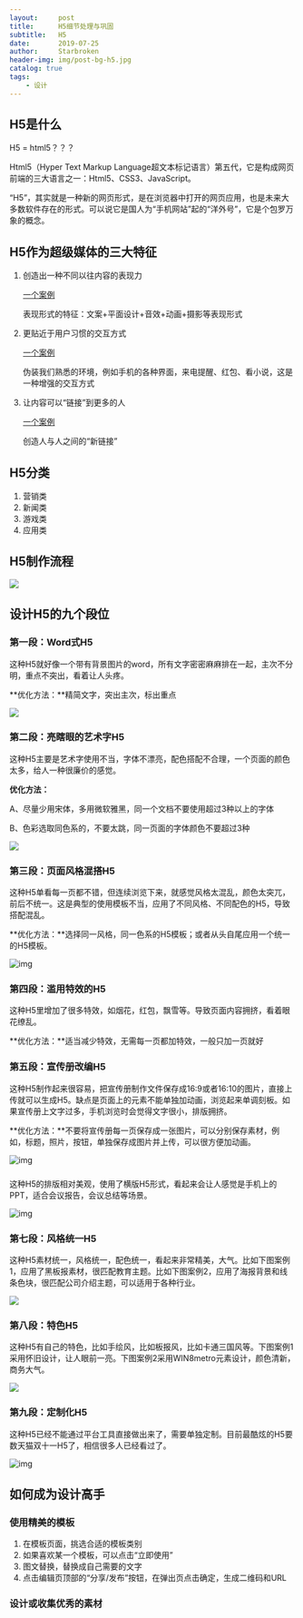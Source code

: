 ```yaml
---
layout:     post
title:      H5细节处理与巩固
subtitle:   H5
date:       2019-07-25
author:     Starbroken
header-img: img/post-bg-h5.jpg
catalog: true
tags:
    - 设计
---
```


## H5是什么

H5 = html5？？？

Html5（Hyper Text Markup Language超文本标记语言）第五代，它是构成网页前端的三大语言之一：Html5、CSS3、JavaScript。

“H5”，其实就是一种新的网页形式，是在浏览器中打开的网页应用，也是未来大多数软件存在的形式。可以说它是国人为“手机网站”起的“洋外号”，它是个包罗万象的概念。

## H5作为超级媒体的三大特征



1. 创造出一种不同以往内容的表现力

   [一个案例](http://s.ku-h5.com/s/one-word/index.html)

   表现形式的特征：文案+平面设计+音效+动画+摄影等表现形式

2. 更贴近于用户习惯的交互方式

   [一个案例](http://s.ku-h5.com/s/daomubiji/index.html
   )

   伪装我们熟悉的环境，例如手机的各种界面，来电提醒、红包、看小说，这是一种增强的交互方式

3. 让内容可以“链接”到更多的人

   [一个案例](https://www.bilibili.com/blackboard/gaokaoceyice.html
   )

   创造人与人之间的“新链接”

## H5分类

1. 营销类
2. 新闻类
3. 游戏类
4. 应用类

## H5制作流程

![](https://cloud-minapp-26894.cloud.ifanrusercontent.com/1hqWsF7C7ODyEjhP.png)
## 设计H5的九个段位

### **第一段：Word式H5**

这种H5就好像一个带有背景图片的word，所有文字密密麻麻排在一起，主次不分明，重点不突出，看着让人头疼。

**优化方法：**精简文字，突出主次，标出重点

![](https://upload-images.jianshu.io/upload_images/2920970-71b5c125fdf59c02.png?imageMogr2/auto-orient/)

### **第二段：亮瞎眼的艺术字H5**

这种H5主要是艺术字使用不当，字体不漂亮，配色搭配不合理，一个页面的颜色太多，给人一种很廉价的感觉。

**优化方法：**

A、尽量少用宋体，多用微软雅黑，同一个文档不要使用超过3种以上的字体

B、色彩选取同色系的，不要太跳，同一页面的字体颜色不要超过3种

![](https://upload-images.jianshu.io/upload_images/2920970-6dca263bc7d997de.png?imageMogr2/auto-orient/)

### **第三段：页面风格混搭H5**

这种H5单看每一页都不错，但连续浏览下来，就感觉风格太混乱，颜色太突兀，前后不统一。这是典型的使用模板不当，应用了不同风格、不同配色的H5，导致搭配混乱。

**优化方法：**选择同一风格，同一色系的H5模板；或者从头自尾应用一个统一的H5模板。

![img](https://upload-images.jianshu.io/upload_images/2920970-ea550c20a69f2303.png?imageMogr2/auto-orient/)

### **第四段：滥用特效的H5**

这种H5里增加了很多特效，如烟花，红包，飘雪等。导致页面内容拥挤，看着眼花缭乱。

**优化方法：**适当减少特效，无需每一页都加特效，一般只加一页就好

### **第五段：宣传册改编H5**

这种H5制作起来很容易，把宣传册制作文件保存成16:9或者16:10的图片，直接上传就可以生成H5。缺点是页面上的元素不能单独加动画，浏览起来单调刻板。如果宣传册上文字过多，手机浏览时会觉得文字很小，排版拥挤。

**优化方法：**不要将宣传册每一页保存成一张图片，可以分别保存素材，例如，标题，照片，按钮，单独保存成图片并上传，可以很方便加动画。

![img](https://upload-images.jianshu.io/upload_images/2920970-ee2c0c8f3f8aeb6c.png?imageMogr2/auto-orient/)

### 

这种H5的排版相对美观，使用了横版H5形式，看起来会让人感觉是手机上的PPT，适合会议报告，会议总结等场景。

![img](https://upload-images.jianshu.io/upload_images/2920970-8893cd58ec7f3ebc.png?imageMogr2/auto-orient/)

### **第七段：风格统一H5**

这种H5素材统一，风格统一，配色统一，看起来非常精美，大气。比如下图案例1，应用了黑板报素材，很匹配教育主题。比如下图案例2，应用了海报背景和线条色块，很匹配公司介绍主题，可以适用于各种行业。

![](https://upload-images.jianshu.io/upload_images/2920970-a92ae56534299ae4.png?imageMogr2/auto-orient/)

### **第八段：特色H5**

这种H5有自己的特色，比如手绘风，比如板报风，比如卡通三国风等。下图案例1采用怀旧设计，让人眼前一亮。下图案例2采用WIN8metro元素设计，颜色清新，商务大气。

![](https://upload-images.jianshu.io/upload_images/2920970-8bdf080b73dd70f0.png?imageMogr2/auto-orient/)

### **第九段：定制化H5**

这种H5已经不能通过平台工具直接做出来了，需要单独定制。目前最酷炫的H5要数天猫双十一H5了，相信很多人已经看过了。

![img](https://upload-images.jianshu.io/upload_images/2920970-22ef60a5b802aa2f.jpg?imageMogr2/auto-orient/)

## 如何成为设计高手

### 使用精美的模板

1. 在模板页面，挑选合适的模板类别
2. 如果喜欢某一个模板，可以点击“立即使用”
3. 图文替换，替换成自己需要的文字
4. 点击编辑页顶部的“分享/发布”按钮，在弹出页点击确定，生成二维码和URL

### 设计或收集优秀的素材

